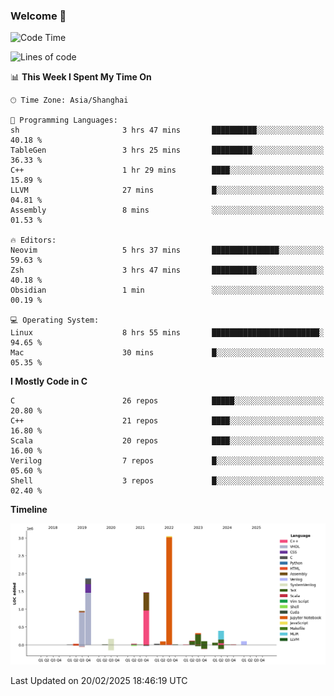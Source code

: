 ### Welcome 👋

<!--START_SECTION:waka-->
![Code Time](http://img.shields.io/badge/Code%20Time-1%2C832%20hrs%207%20mins-blue)

![Lines of code](https://img.shields.io/badge/From%20Hello%20World%20I%27ve%20Written-8.8%20million%20lines%20of%20code-blue)

📊 **This Week I Spent My Time On** 

```text
🕑︎ Time Zone: Asia/Shanghai

💬 Programming Languages: 
sh                       3 hrs 47 mins       ██████████░░░░░░░░░░░░░░░   40.18 % 
TableGen                 3 hrs 25 mins       █████████░░░░░░░░░░░░░░░░   36.33 % 
C++                      1 hr 29 mins        ████░░░░░░░░░░░░░░░░░░░░░   15.89 % 
LLVM                     27 mins             █░░░░░░░░░░░░░░░░░░░░░░░░   04.81 % 
Assembly                 8 mins              ░░░░░░░░░░░░░░░░░░░░░░░░░   01.53 % 

🔥 Editors: 
Neovim                   5 hrs 37 mins       ███████████████░░░░░░░░░░   59.63 % 
Zsh                      3 hrs 47 mins       ██████████░░░░░░░░░░░░░░░   40.18 % 
Obsidian                 1 min               ░░░░░░░░░░░░░░░░░░░░░░░░░   00.19 % 

💻 Operating System: 
Linux                    8 hrs 55 mins       ████████████████████████░   94.65 % 
Mac                      30 mins             █░░░░░░░░░░░░░░░░░░░░░░░░   05.35 % 
```

**I Mostly Code in C** 

```text
C                        26 repos            █████░░░░░░░░░░░░░░░░░░░░   20.80 % 
C++                      21 repos            ████░░░░░░░░░░░░░░░░░░░░░   16.80 % 
Scala                    20 repos            ████░░░░░░░░░░░░░░░░░░░░░   16.00 % 
Verilog                  7 repos             █░░░░░░░░░░░░░░░░░░░░░░░░   05.60 % 
Shell                    3 repos             █░░░░░░░░░░░░░░░░░░░░░░░░   02.40 % 
```



**Timeline**

![Lines of Code chart](https://raw.githubusercontent.com/Bohan-hu/Bohan-hu/master/assets/bar_graph.png)


 Last Updated on 20/02/2025 18:46:19 UTC
<!--END_SECTION:waka-->



